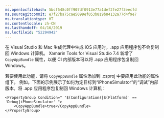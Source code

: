 ```yaml
---
ms.openlocfilehash: 5bcf548c0ff907df0913e77a1def2fe27f3eecfd
ms.sourcegitcommit: e7f27ba75cae5099ef053b819b84132a77d4f9e7
ms.translationtype: HT
ms.contentlocale: zh-CN
ms.lasthandoff: 04/16/2019
ms.locfileid: "52294942"
---
```


在 Visual Studio 和 Mac 生成代理中生成 iOS 应用时，.app 应用程序包不会复制回 Windows 计算机。 Xamarin Tools for Visual Studio 7.4 新增了 `CopyAppBundle` 属性，以便 CI 内部版本可以将 .app 应用程序包复制回 Windows。

若要使用此功能，请将 `CopyAppBundle` 属性添加到 .csproj 中要应用此功能的属性组下。 例如，下面的示例展示了如何为定目标到“iPhoneSimulator”的“调试”内部版本，将 .app 应用程序包复制回 Windows 计算机：

    <PropertyGroup Condition=" '$(Configuration)|$(Platform)' == 'Debug|iPhoneSimulator' ">
        <CopyAppBundle>true</CopyAppBundle>
    </PropertyGroup>

